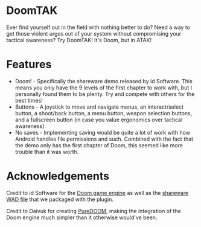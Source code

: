 DoomTAK
===

Ever find yourself out in the field with nothing better to do? Need a way to get those violent urges
out of your system without compromising your tactical awareness? Try DoomTAK! It's Doom, but in
ATAK!

Features
===

- Doom! - Specifically the shareware demo released by id Software. This means you only have the 9
  levels of the first chapter to work with, but I personally found them to be plenty. Try and
  compete with others for the best times!
- Buttons - A joystick to move and navigate menus, an interact/select button, a shoot/back button, a
  menu button, weapon selection buttons, and a fullscreen button (in case you value ergonomics over
  tactical awareness).
- No saves - Implementing saving would be quite a lot of work with how Android handles file
  permissions and such. Combined with the fact that the demo only has the first chapter of Doom,
  this seemed like more trouble than it was worth.

Acknowledgements
===

Credit to id Software for the [Doom game engine](https://github.com/id-Software/DOOM) as well as
the [shareware WAD file](https://www.doomworld.com/classicdoom/info/shareware.php) that we packaged
with the plugin.

Credit to Daivuk for creating [PureDOOM](https://github.com/Daivuk/PureDOOM), making the integration
of the Doom engine much simpler than it otherwise would've been.